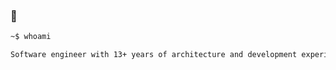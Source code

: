 ### 👋

```bash
~$ whoami

Software engineer with 13+ years of architecture and development experience.
```
